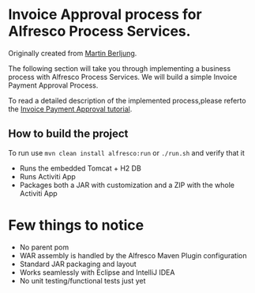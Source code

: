 # Invoice Approval process for Alfresco Process Services.

Originally created from [Martin Berljung](https://github.com/gravitonian/activiti-jar-blog).

The following section will take you through implementing a business process with Alfresco Process Services. We will build a simple Invoice Payment Approval Process.

To read a detailed description of the implemented process,please referto the [Invoice Payment Approval tutorial](https://community.alfresco.com/community/bpm/blog/2017/08/07/getting-started-with-alfresco-process-services).

## How to build the project

To run use `mvn clean install alfresco:run` or `./run.sh` and verify that it 

 * Runs the embedded Tomcat + H2 DB 
 * Runs Activiti App
 * Packages both a JAR with customization and a ZIP with the whole Activiti App
  
# Few things to notice

 * No parent pom
 * WAR assembly is handled by the Alfresco Maven Plugin configuration
 * Standard JAR packaging and layout
 * Works seamlessly with Eclipse and IntelliJ IDEA
 * No unit testing/functional tests just yet

 
